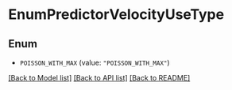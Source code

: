 # EnumPredictorVelocityUseType

## Enum


* `POISSON_WITH_MAX` (value: `"POISSON_WITH_MAX"`)


[[Back to Model list]](../README.md#documentation-for-models) [[Back to API list]](../README.md#documentation-for-api-endpoints) [[Back to README]](../README.md)


